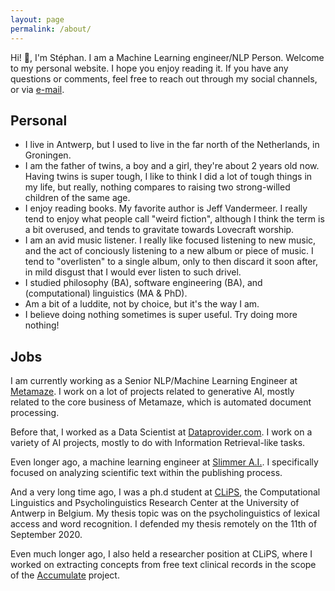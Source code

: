 ```yaml
---
layout: page
permalink: /about/
---
```


Hi! 👋, I'm Stéphan. I am a Machine Learning engineer/NLP Person. Welcome to my personal website. I hope you enjoy reading it. If you have any questions or comments, feel free to reach out through my social channels, or via [e-mail](stephan.tul+github@gmail.com).

## Personal

* I live in Antwerp, but I used to live in the far north of the Netherlands, in Groningen.
* I am the father of twins, a boy and a girl, they're about 2 years old now. Having twins is super tough, I like to think I did a lot of tough things in my life, but really, nothing compares to raising two strong-willed children of the same age.
* I enjoy reading books. My favorite author is Jeff Vandermeer. I really tend to enjoy what people call "weird fiction", although I think the term is a bit overused, and tends to gravitate towards Lovecraft worship.
* I am an avid music listener. I really like focused listening to new music, and the act of conciously listening to a new album or piece of music. I tend to "overlisten" to a single album, only to then discard it soon after, in mild disgust that I would ever listen to such drivel.
* I studied philosophy (BA), software engineering (BA), and (computational) linguistics (MA & PhD).
* Am a bit of a luddite, not by choice, but it's the way I am.
* I believe doing nothing sometimes is super useful. Try doing more nothing!

## Jobs

I am currently working as a Senior NLP/Machine Learning Engineer at [Metamaze](https://www.metamaze.eu). I work on a lot of projects related to generative AI, mostly related to the core business of Metamaze, which is automated document processing.

Before that, I worked as a Data Scientist at [Dataprovider.com](https://www.dataprovider.com). I work on a variety of AI projects, mostly to do with Information Retrieval-like tasks.

Even longer ago, a machine learning engineer at [Slimmer A.I.](https://www.slimmer.ai). I specifically focused on  analyzing scientific text within the publishing process.

And a very long time ago, I was a ph.d student at [CLiPS](http://www.clips.ua.ac.be), the Computational Linguistics and Psycholinguistics Research Center at the University of Antwerp in Belgium. My thesis topic was on the psycholinguistics of lexical access and word recognition. I defended my thesis remotely on the 11th of September 2020.

Even much longer ago, I also held a researcher position at CLiPS, where I worked on extracting concepts from free text clinical records in the scope of the [Accumulate](http://www.accumulate.be) project.
